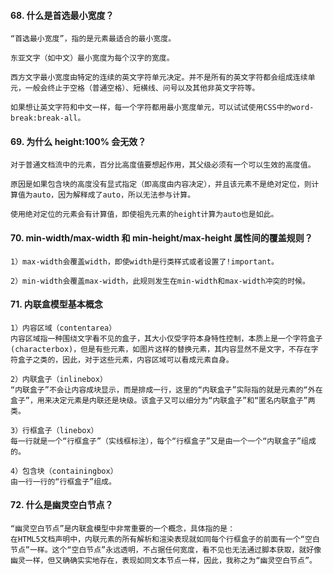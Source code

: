 #### 68. 什么是首选最小宽度？

```
“首选最小宽度”，指的是元素最适合的最小宽度。

东亚文字（如中文）最小宽度为每个汉字的宽度。

西方文字最小宽度由特定的连续的英文字符单元决定。并不是所有的英文字符都会组成连续单元，一般会终止于空格（普通空格）、短横线、问号以及其他非英文字符等。

如果想让英文字符和中文一样，每一个字符都用最小宽度单元，可以试试使用CSS中的word-break:break-all。
```

#### 69. 为什么 height:100% 会无效？

```
对于普通文档流中的元素，百分比高度值要想起作用，其父级必须有一个可以生效的高度值。

原因是如果包含块的高度没有显式指定（即高度由内容决定），并且该元素不是绝对定位，则计算值为auto，因为解释成了auto，所以无法参与计算。

使用绝对定位的元素会有计算值，即使祖先元素的height计算为auto也是如此。
```

#### 70. min-width/max-width 和 min-height/max-height 属性间的覆盖规则？

```
1）max-width会覆盖width，即使width是行类样式或者设置了!important。

2）min-width会覆盖max-width，此规则发生在min-width和max-width冲突的时候。
```

#### 71. 内联盒模型基本概念

```
1）内容区域（contentarea）
内容区域指一种围绕文字看不见的盒子，其大小仅受字符本身特性控制，本质上是一个字符盒子(characterbox)，但是有些元素，如图片这样的替换元素，其内容显然不是文字，不存在字符盒子之类的，因此，对于这些元素，内容区域可以看成元素自身。

2）内联盒子（inlinebox）
“内联盒子”不会让内容成块显示，而是排成一行，这里的“内联盒子”实际指的就是元素的“外在盒子”，用来决定元素是内联还是块级。该盒子又可以细分为“内联盒子”和“匿名内联盒子”两类。

3）行框盒子（linebox）
每一行就是一个“行框盒子”（实线框标注），每个“行框盒子”又是由一个一个“内联盒子”组成的。

4）包含块（containingbox）
由一行一行的“行框盒子”组成。
```

#### 72. 什么是幽灵空白节点？

```
“幽灵空白节点”是内联盒模型中非常重要的一个概念，具体指的是：
在HTML5文档声明中，内联元素的所有解析和渲染表现就如同每个行框盒子的前面有一个“空白节点”一样。这个“空白节点”永远透明，不占据任何宽度，看不见也无法通过脚本获取，就好像幽灵一样，但又确确实实地存在，表现如同文本节点一样，因此，我称之为“幽灵空白节点”。
```

